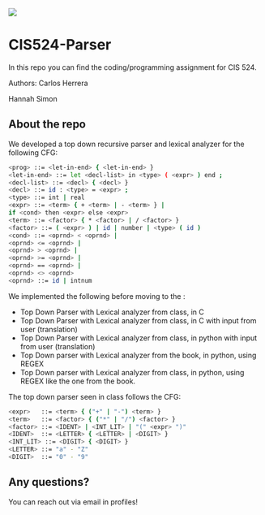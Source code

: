 ![](https://www.csuohio.edu/sites/default/files/Full%20Vertical_CSU%20Green_Fresh%20Green_CMYK_Update.jpg)
# CIS524-Parser
In this repo you can find the coding/programming assignment for CIS 524.

Authors:
Carlos Herrera

Hannah Simon

## About the repo
We developed a top down recursive parser and lexical analyzer for the following CFG:

```bash
<prog> ::= <let-in-end> { <let-in-end> }
<let-in-end> ::= let <decl-list> in <type> ( <expr> ) end ;
<decl-list> ::= <decl> { <decl> }
<decl> ::= id : <type> = <expr> ;
<type> ::= int | real
<expr> ::= <term> { + <term> | - <term> } |
if <cond> then <expr> else <expr>
<term> ::= <factor> { * <factor> | / <factor> }
<factor> ::= ( <expr> ) | id | number | <type> ( id )
<cond> ::= <oprnd> < <oprnd> |
<oprnd> <= <oprnd> |
<oprnd> > <oprnd> |
<oprnd> >= <oprnd> |
<oprnd> == <oprnd> |
<oprnd> <> <oprnd>
<oprnd> ::= id | intnum
```

We implemented the following before moving to the :
- Top Down Parser with Lexical analyzer from class, in C
- Top Down Parser with Lexical analyzer from class, in C with input from user (translation)
- Top Down Parser with Lexical analyzer from class, in python with input from user (translation)
- Top Down parser with Lexical analyzer from the book, in python, using REGEX
- Top Down parser with Lexical analyzer from class, in python, using REGEX like the one from the book.

The top down parser seen in class follows the CFG:

```bash
<expr>   ::= <term> { ("+" | "-") <term> }
<term>   ::= <factor> { ("*" | "/") <factor> }
<factor> ::= <IDENT> | <INT_LIT> | "(" <expr> ")"
<IDENT>  ::= <LETTER> { <LETTER> | <DIGIT> }
<INT_LIT> ::= <DIGIT> { <DIGIT> }
<LETTER> ::= "a" - "Z"
<DIGIT>  ::= "0" - "9"

```

## Any questions?
You can reach out via email in profiles!